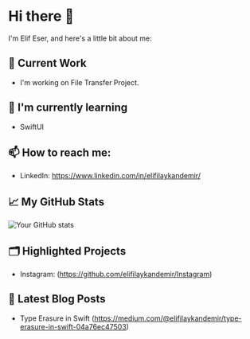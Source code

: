 # Hi there 👋

I'm Elif Eser, and here's a little bit about me:

## 🔭 Current Work
- I'm working on File Transfer Project.


## 🌱 I'm currently learning
- SwiftUI


## 📫 How to reach me:
- LinkedIn: https://www.linkedin.com/in/elifilaykandemir/

## 📈 My GitHub Stats

![Your GitHub stats](https://github-readme-stats.vercel.app/api?username=elifilaykandemir&show_icons=true)

## 🗂️ Highlighted Projects

- Instagram: (https://github.com/elifilaykandemir/Instagram) 


## 📝 Latest Blog Posts
- Type Erasure in Swift (https://medium.com/@elifilaykandemir/type-erasure-in-swift-04a76ec47503)


